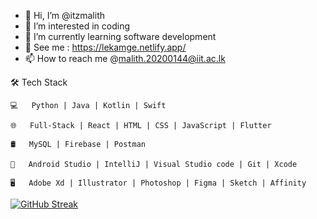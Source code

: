 - 👋 Hi, I’m @itzmalith
- 👀 I’m interested in coding
- 🌱 I’m currently learning software development
- 💞️ See me :  https://lekamge.netlify.app/ 
- 📫 How to reach me @malith.20200144@iit.ac.lk


<!---
itzmalith/itzmalith is a ✨ special ✨ repository because its `README.md` (this file) appears on your GitHub profi
le.
You can click the Preview link to take a look at your changes.
--->
🛠 Tech Stack

    💻   Python | Java | Kotlin | Swift
    
    🌐   Full-Stack | React | HTML | CSS | JavaScript | Flutter
    
    🛢   MySQL | Firebase | Postman 
    
    🔧   Android Studio | IntelliJ | Visual Studio code | Git | Xcode
    
    🖥   Adobe Xd | Illustrator | Photoshop | Figma | Sketch | Affinity 


[![GitHub Streak](https://streak-stats.demolab.com/?user=itzmalith)](https://git.io/streak-stats)
